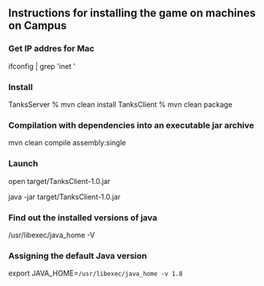 ## Instructions for installing the game on machines on Campus

### Get IP addres for Mac
ifconfig | grep 'inet '

### Install
TanksServer % mvn clean install
TanksClient % mvn clean package

### Compilation with dependencies into an executable jar archive
mvn clean compile assembly:single

### Launch
open target/TanksClient-1.0.jar

java -jar target/TanksClient-1.0.jar

  
### Find out the installed versions of java
/usr/libexec/java_home -V

### Assigning the default Java version
export JAVA_HOME=`/usr/libexec/java_home -v 1.8`
